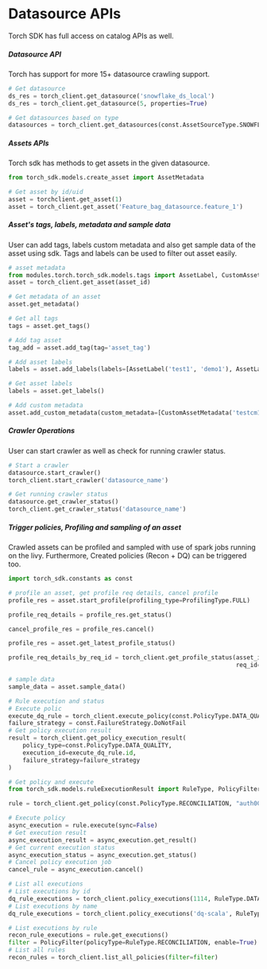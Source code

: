 # Datasource APIs

Torch SDK has full access on catalog APIs as well. 

##### Datasource API
Torch has support for more 15+ datasource crawling support. 

```python
# Get datasource
ds_res = torch_client.get_datasource('snowflake_ds_local')
ds_res = torch_client.get_datasource(5, properties=True)

# Get datasources based on type
datasources = torch_client.get_datasources(const.AssetSourceType.SNOWFLAKE)

```


##### Assets APIs
Torch sdk has methods to get assets in the given datasource.
```python
from torch_sdk.models.create_asset import AssetMetadata

# Get asset by id/uid
asset = torchclient.get_asset(1)
asset = torch_client.get_asset('Feature_bag_datasource.feature_1')
```
##### Asset's tags, labels, metadata and sample data
User can add tags, labels custom metadata and also get sample data of the asset using sdk.
Tags and labels can be used to filter out asset easily.

```python
# asset metadata
from modules.torch.torch_sdk.models.tags import AssetLabel, CustomAssetMetadata
asset = torch_client.get_asset(asset_id)

# Get metadata of an asset
asset.get_metadata()

# Get all tags
tags = asset.get_tags()

# Add tag asset
tag_add = asset.add_tag(tag='asset_tag')

# Add asset labels
labels = asset.add_labels(labels=[AssetLabel('test1', 'demo1'), AssetLabel('test2', 'demo2')])

# Get asset labels
labels = asset.get_labels()

# Add custom metadata
asset.add_custom_metadata(custom_metadata=[CustomAssetMetadata('testcm1', 'democm1'), CustomAssetMetadata('testcm2', 'democm2')])
```

##### Crawler Operations
User can start crawler as well as check for running crawler status.
```python
# Start a crawler
datasource.start_crawler()
torch_client.start_crawler('datasource_name')

# Get running crawler status
datasource.get_crawler_status()
torch_client.get_crawler_status('datasource_name')

```

##### Trigger policies, Profiling and sampling of an asset
Crawled assets can be profiled and sampled with use of spark jobs running on the livy. 
Furthermore, Created policies (Recon + DQ) can be triggered too.

```python
import torch_sdk.constants as const

# profile an asset, get profile req details, cancel profile
profile_res = asset.start_profile(profiling_type=ProfilingType.FULL)

profile_req_details = profile_res.get_status()

cancel_profile_res = profile_res.cancel()

profile_res = asset.get_latest_profile_status()

profile_req_details_by_req_id = torch_client.get_profile_status(asset_id=profile_req_details.assetId,
                                                                req_id=profile_req_details.id)

# sample data
sample_data = asset.sample_data()

# Rule execution and status
# Execute polic
execute_dq_rule = torch_client.execute_policy(const.PolicyType.DATA_QUALITY, 1114, incremental=False)
failure_strategy = const.FailureStrategy.DoNotFail
# Get policy execution result
result = torch_client.get_policy_execution_result(
    policy_type=const.PolicyType.DATA_QUALITY,
    execution_id=execute_dq_rule.id,
    failure_strategy=failure_strategy
)

# Get policy and execute
from torch_sdk.models.ruleExecutionResult import RuleType, PolicyFilter

rule = torch_client.get_policy(const.PolicyType.RECONCILIATION, "auth001_reconciliation")

# Execute policy
async_execution = rule.execute(sync=False)
# Get execution result
async_execution_result = async_execution.get_result()
# Get current execution status
async_execution_status = async_execution.get_status()
# Cancel policy execution job
cancel_rule = async_execution.cancel()

# List all executions
# List executions by id
dq_rule_executions = torch_client.policy_executions(1114, RuleType.DATA_QUALITY)
# List executions by name
dq_rule_executions = torch_client.policy_executions('dq-scala', RuleType.DATA_QUALITY)

# List executions by rule
recon_rule_executions = rule.get_executions()
filter = PolicyFilter(policyType=RuleType.RECONCILIATION, enable=True)
# List all rules
recon_rules = torch_client.list_all_policies(filter=filter)
```